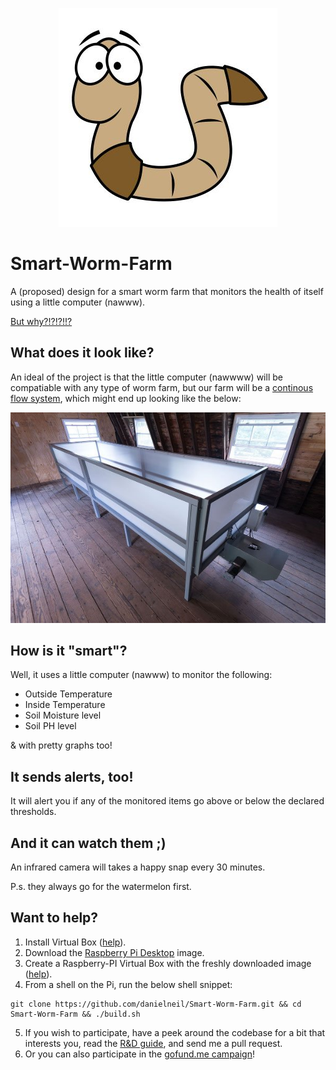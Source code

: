 <p align="center">
    <img src="https://github.com/danielneil/Smart-Worm-Bin/blob/main/images/worm.jpg?raw=true"
</p>


# Smart-Worm-Farm

A (proposed) design for a smart worm farm that monitors the health of itself using a little computer (nawww).
    
[But why?!?!?!!?](https://github.com/danielneil/Smart-Worm-Bin/blob/main/mantra.md)
    
## What does it look like?  

An ideal of the project is that the little computer (nawwww) will be compatiable with any type of worm farm, but our farm will be a [continous flow system](https://urbanwormcompany.com/complete-guide-to-continuous-flow-vermicomposting/), which might end up looking like the below:

<p align="center">
  <img src="https://github.com/danielneil/Smart-Worm-Bin/blob/main/images/cf-bin.jpg?raw=true">
</p>

## How is it "smart"? 

Well, it uses a little computer (nawww) to monitor the following: 

* Outside Temperature
* Inside Temperature 
* Soil Moisture level
* Soil PH level 

& with pretty graphs too!

## It sends alerts, too!

It will alert you if any of the monitored items go above or below the declared thresholds. 

## And it can watch them ;)

An infrared camera will takes a happy snap every 30 minutes. 

P.s. they always go for the watermelon first. 

## Want to help? 

1. Install Virtual Box ([help](https://www.virtualbox.org/manual/ch02.html)).
2. Download the [Raspberry Pi Desktop](https://www.raspberrypi.org/software/raspberry-pi-desktop/) image.
3. Create a Raspberry-PI Virtual Box with the freshly downloaded image ([help](https://roboticsbackend.com/install-raspbian-desktop-on-a-virtual-machine-virtualbox/)).
4. From a shell on the Pi, run the below shell snippet:
``` 
git clone https://github.com/danielneil/Smart-Worm-Farm.git && cd Smart-Worm-Farm && ./build.sh
```
5. If you wish to participate, have a peek around the codebase for a bit that interests you, read the [R&D guide](https://github.com/danielneil/Smart-Worm-Bin/tree/main/research), and send me a pull request. 
6. Or you can also participate in the [gofund.me campaign](https://gofund.me/1dbc1ac6)!
